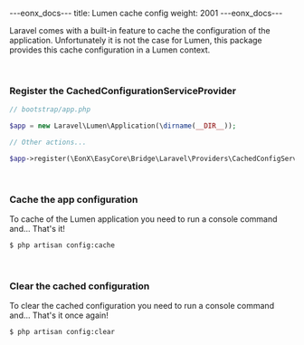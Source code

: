 ---eonx_docs---
title: Lumen cache config
weight: 2001
---eonx_docs---

Laravel comes with a built-in feature to cache the configuration of the application. Unfortunately it is not the case
for Lumen, this package provides this cache configuration in a Lumen context.

<br>

### Register the CachedConfigurationServiceProvider

```php
// bootstrap/app.php

$app = new Laravel\Lumen\Application(\dirname(__DIR__));

// Other actions...

$app->register(\EonX\EasyCore\Bridge\Laravel\Providers\CachedConfigServiceProvider::class);
```

<br>

### Cache the app configuration

To cache of the Lumen application you need to run a console command and... That's it!

```bash
$ php artisan config:cache
```

<br>

### Clear the cached configuration

To clear the cached configuration you need to run a console command and... That's it once again!

```bash
$ php artisan config:clear
```
